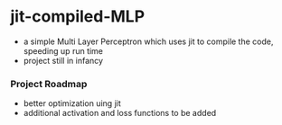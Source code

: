 # jit-compiled-MLP
* a simple Multi Layer Perceptron which uses jit to compile the code, speeding up run time
* project still in infancy

### Project Roadmap
* better optimization uing jit  
* additional activation and loss functions to be added




